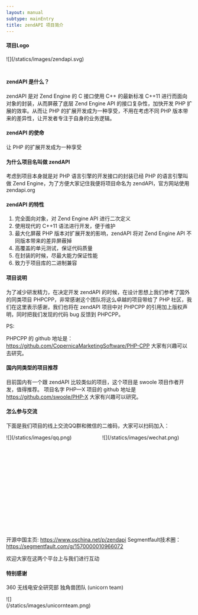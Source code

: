 ```yaml
---
layout: manual
subtype: mainEntry
title: zendAPI 项目简介
---
```

#### 项目Logo
<div style="width:240px; height: 40px;">![](/statics/images/zendapi.svg)</div>

#### zendAPI 是什么？

zendAPI 是对 Zend Engine 的 C 接口使用 C++ 的最新标准 C++11 进行而面向对象的封装，从而屏蔽了底层 Zend Engine API 的接口复杂性，加快开发 PHP 扩展的效率。从而让 PHP 的扩展开发成为一种享受，不用在考虑不同 PHP 版本带来的差异性，让开发者专注于自身的业务逻辑。

#### zendAPI 的使命

让 PHP 的扩展开发成为一种享受

#### 为什么项目名叫做 zendAPI

考虑到项目本身就是对 PHP 语言引擎的开发接口的封装已经 PHP 的语言引擎叫做 Zend Engine，为了方便大家记住我便将项目命名为 zendAPI，官方网站使用 zendapi.org 

#### zendAPI 的特性

1. 完全面向对象，对 Zend Engine API 进行二次定义
2. 使用现代的 C++11 语法进行开发，便于维护
3. 最大化屏蔽 PHP 版本对扩展开发的影响，zendAPI 将对 Zend Engine API 不同版本带来的差异屏蔽掉
4. 高覆盖的单元测试，保证代码质量
5. 在封装的时候，尽最大能力保证性能
6. 致力于项目库的二进制兼容

#### 项目说明

为了减少研发精力，在决定开发 zendAPI 的时候，在设计思想上我们参考了国外的同类项目 PHPCPP，非常感谢这个团队将这么卓越的项目带给了 PHP 社区，我们在这里表示感谢，我们也将在 zendAPI 项目中对 PHPCPP 的引用加上版权声明，同时把我们发现的代码 bug 反馈到 PHPCPP。

PS:

PHPCPP 的 github 地址是： https://github.com/CopernicaMarketingSoftware/PHP-CPP 大家有兴趣可以去研究。

#### 国内同类型的项目推荐
目前国内有一个跟 zendAPI 比较类似的项目，这个项目是 swoole 项目作者开发，值得推荐。
项目名字 PHP—X
项目的 github 地址是 https://github.com/swoole/PHP-X 大家有兴趣可以研究。


#### 怎么参与交流

下面是我们项目的线上交流QQ群和微信的二维码，大家可以扫码加入：
<div>
<div style="width:240px; height: 240px;float:left; margin-right:20px; margin-bottom:20px;">![](/statics/images/qq.png)</div><div style="width:240px; height: 240px;float:left; margin-bottom:20px;">![](/statics/images/wechat.png)</div><div style = "clear:both"></div>
</div>

开源中国主页: https://www.oschina.net/p/zendapi
Segmentfault技术圈：https://segmentfault.com/g/1570000010966072

欢迎大家在这两个平台上与我们进行互动

#### 特别感谢

360 无线电安全研究部 独角兽团队 (unicorn team)
<div style="width:240px; height: 240px;float:left">![](/statics/images/unicornteam.png)</div>
